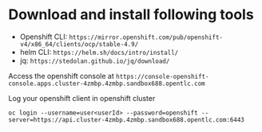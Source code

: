 # Download and install following tools

- Openshift CLI: `https://mirror.openshift.com/pub/openshift-v4/x86_64/clients/ocp/stable-4.9/`
- helm CLI: `https://helm.sh/docs/intro/install/`
- jq: `https://stedolan.github.io/jq/download/`

Access the openshift console at `https://console-openshift-console.apps.cluster-4zmbp.4zmbp.sandbox688.opentlc.com`

Log your openshift client in openshift cluster

```
oc login --username=user<userId> --password=openshift --server=https://api.cluster-4zmbp.4zmbp.sandbox688.opentlc.com:6443
```
